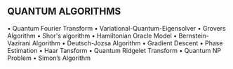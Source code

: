## QUANTUM ALGORITHMS

• Quantum Fourier Transform
• Variational-Quantum-Eigensolver
• Grovers Algorithm
• Shor's algorithm
• Hamiltonian Oracle Model
• Bernstein-Vazirani Algorithm
• Deutsch-Jozsa Algorithm
• Gradient Descent
• Phase Estimation
• Haar Tansform
• Quantum Ridgelet Transform
• Quantum NP Problem
• Simon’s Algorithm

